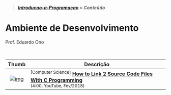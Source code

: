 > <h5><a href="https://github.com/eduardo-ono/Introducao-a-Programacao">Introducao-a-Programacao</a> > Conteúdo</h5>

# Ambiente de Desenvolvimento

Prof. Eduardo Ono

<br>

| Thumb | Descrição |
| :-: | --- |
| [![img](https://img.youtube.com/vi/IUylyTdX_8A/default.jpg)](https://www.youtube.com/watch?v=IUylyTdX_8A) | <sup>[Computer Science]</sup> [__How to Link 2 Source Code Files With C Programming__](https://www.youtube.com/watch?v=IUylyTdX_8A)<br> <sub>(4:00, YouTube, Fev/2018)</sub>

<br>
